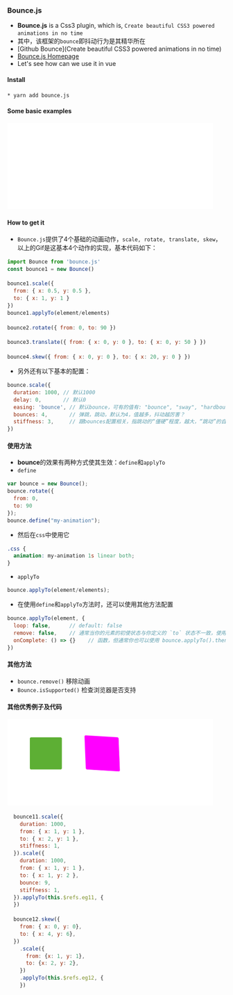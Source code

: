 ### Bounce.js

* **Bounce.js** is a Css3 plugin, which is, `Create beautiful CSS3 powered animations in no time`
* 其中，该框架的`bounce`即抖动行为是其精华所在
* [Github Bounce](Create beautiful CSS3 powered animations in no time)
* [Bounce.js Homepage](http://bouncejs.com/)
* Let's see how can we use it in vue

#### Install

```bash
* yarn add bounce.js
```

#### Some basic examples

![img](../assets/2020042301.gif)

#### How to get it

* `Bounce.js`提供了4个基础的动画动作，`scale, rotate, translate, skew`，以上的Gif是这基本4个动作的实现，基本代码如下：

```js
import Bounce from 'bounce.js'
const bounce1 = new Bounce()

bounce1.scale({
  from: { x: 0.5, y: 0.5 },
  to: { x: 1, y: 1 }
})
bounce1.applyTo(element/elements)

bounce2.rotate({ from: 0, to: 90 })

bounce3.translate({ from: { x: 0, y: 0 }, to: { x: 0, y: 50 } })

bounce4.skew({ from: { x: 0, y: 0 }, to: { x: 20, y: 0 } })
```

* 另外还有以下基本的配置：

```js
bounce.scale({
  duration: 1000, // 默认1000
  delay: 0,       // 默认0
  easing: 'bounce', // 默认bounce，可有的值有: "bounce", "sway", "hardbounce", "hardsway"
  bounces: 4,       // 弹跳，跳动，默认为4，值越多，抖动越厉害？
  stiffness: 3,     // 跟bounces配置相关，指跳动的“僵硬”程度，越大，“跳动”的自然效果越差？默认为3，范围1~5
})
```

#### 使用方法

* **bounce**的效果有两种方式使其生效：`define`和`applyTo`
* `define`

```js
var bounce = new Bounce();
bounce.rotate({
  from: 0,
  to: 90
});
bounce.define("my-animation");
```

* 然后在`css`中使用它

```scss
.css {
  animation: my-animation 1s linear both;
}
```

* `applyTo`

```js
bounce.applyTo(element/elements);
```

* 在使用`define`和`applyTo`方法时，还可以使用其他方法配置

```js
bounce.applyTo(element, {
  loop: false,      // default: false
  remove: false,    // 通常当你的元素的初使状态与你定义的 `to` 状态不一致，使用remove即可在动画结束后，恢复原来的状态
  onComplete: () => {}    // 函数，但通常你也可以使用 bounce.applyTo().then(() => {}) 来完成
})
```

#### 其他方法

* `bounce.remove()` 移除动画
* `Bounce.isSupported()` 检查浏览器是否支持


#### 其他优秀例子及代码

![img](../assets/2020042302.gif)

```js
  bounce11.scale({
    duration: 1000,
    from: { x: 1, y: 1 },
    to: { x: 2, y: 1 },
    stiffness: 1,
  }).scale({
    duration: 1000,
    from: { x: 1, y: 1 },
    to: { x: 1, y: 2 },
    bounce: 9,
    stiffness: 1,
  }).applyTo(this.$refs.eg11, {
  })

  bounce12.skew({
    from: { x: 0, y: 0},
    to: { x: 4, y: 6},
  })
    .scale({
      from: {x: 1, y: 1},
      to: {x: 2, y: 2},
    })
    .applyTo(this.$refs.eg12, {
    })
```
